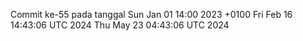 Commit ke-55 pada tanggal Sun Jan 01 14:00 2023 +0100
Fri Feb 16 14:43:06 UTC 2024
Thu May 23 04:43:06 UTC 2024

